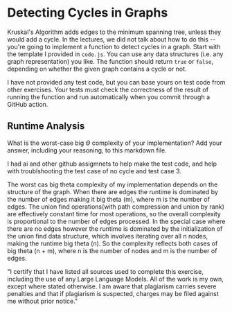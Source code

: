 # Detecting Cycles in Graphs

Kruskal's Algorithm adds edges to the minimum spanning tree, unless they would
add a cycle. In the lectures, we did not talk about how to do this -- you're
going to implement a function to detect cycles in a graph. Start with the
template I provided in `code.js`. You can use any data structures (i.e. any
graph representation) you like. The function should return `true` or `false`,
depending on whether the given graph contains a cycle or not.

I have not provided any test code, but you can base yours on test code from
other exercises. Your tests must check the correctness of the result of running
the function and run automatically when you commit through a GitHub action.

## Runtime Analysis

What is the worst-case big $\Theta$ complexity of your implementation? Add your
answer, including your reasoning, to this markdown file.

I had ai and other github assigmnets to help make the test code, and help with troublshooting the test case of no cycle and test case 3.

The worst cas big theta complexity of my implementation depends on the structure of the graph.  When there are edges the runtime is dominated by the  number of edges making it big theta (m), where m is the number of edges.  The union find operations(with path compression and union by rank) are effectively constant time for most operations, so the overall complexity is proportional to the number of edges processed.  In the special case where there are no edges however the runtime is dominated by the initialization of the union find data structure, which involves iterating over all n nodes, making the runtime big theta (n).  So the complexity reflects both cases of big theta (n + m), where n is the number of nodes and m is the number of edges.

"I certify that I have listed all sources used to complete this exercise, including the use of any Large Language Models. All of the work is my own, except where stated otherwise. I am aware that plagiarism carries severe penalties and that if plagiarism is suspected, charges may be filed against me without prior notice."
